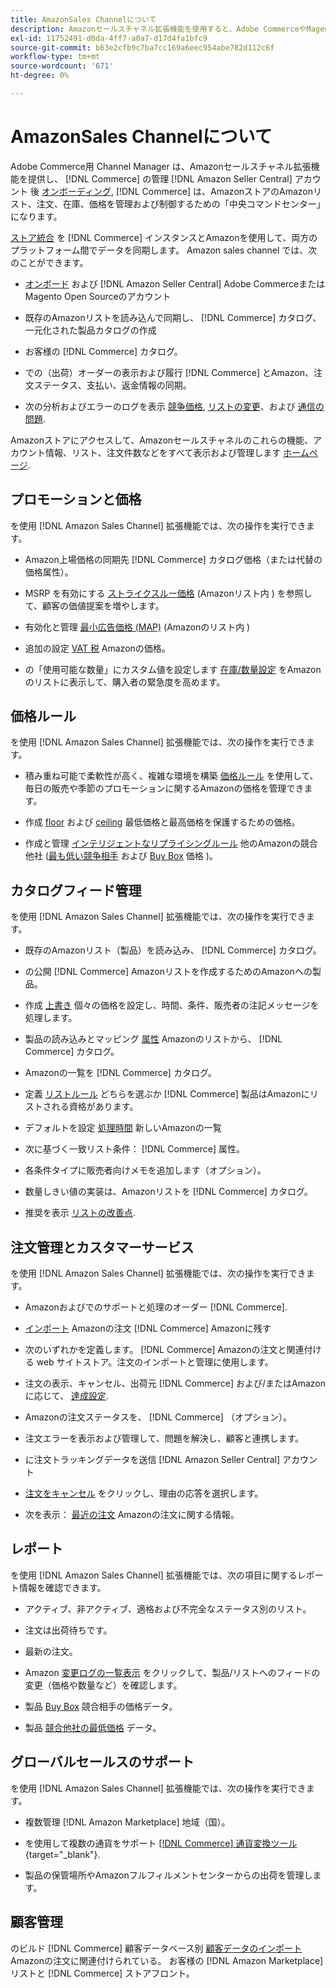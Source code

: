 ```yaml
---
title: AmazonSales Channelについて
description: Amazonセールスチャネル拡張機能を使用すると、Adobe CommerceやMagento Open SourceをAmazonセラーセントラルアカウントとシームレスに統合できます。
exl-id: 11752491-d0da-4ff7-a0a7-d17d4fa1bfc9
source-git-commit: b63e2cfb9c7ba7cc169a6eec954abe782d112c6f
workflow-type: tm+mt
source-wordcount: '671'
ht-degree: 0%

---
```


# AmazonSales Channelについて

Adobe Commerce用 Channel Manager は、Amazonセールスチャネル拡張機能を提供し、 [!DNL Commerce] の管理 [!DNL Amazon Seller Central] アカウント 後 [オンボーディング](./amazon-onboarding-home.md), [!DNL Commerce] は、AmazonストアのAmazonリスト、注文、在庫、価格を管理および制御するための「中央コマンドセンター」になります。

[ストア統合](./store-integration.md) を [!DNL Commerce] インスタンスとAmazonを使用して、両方のプラットフォーム間でデータを同期します。 Amazon sales channel では、次のことができます。

- [オンボード](./amazon-onboarding-home.md) および [!DNL Amazon Seller Central] Adobe CommerceまたはMagento Open Sourceのアカウント

- 既存のAmazonリストを読み込んで同期し、 [!DNL Commerce] カタログ、一元化された製品カタログの作成

- お客様の [!DNL Commerce] カタログ。

- での（出荷）オーダーの表示および履行 [!DNL Commerce] とAmazon、注文ステータス、支払い、返金情報の同期。

- 次の分析およびエラーのログを表示 [競争価格](./competitive-price-analysis.md), [リストの変更](./listing-changes-log.md)、および [通信の問題](./communication-errors-log.md).

Amazonストアにアクセスして、Amazonセールスチャネルのこれらの機能、アカウント情報、リスト、注文件数などをすべて表示および管理します [ホームページ](./amazon-sales-channel-home.md).

## プロモーションと価格

を使用 [!DNL Amazon Sales Channel] 拡張機能では、次の操作を実行できます。

- Amazon上場価格の同期先 [!DNL Commerce] カタログ価格（または代替の価格属性）。

- MSRP を有効にする [ストライクスルー価格](./listing-price.md#configure-listing-price-settings) (Amazonリスト内 ) を参照して、顧客の価値提案を増やします。

- 有効化と管理 [最小広告価格 (MAP)](./listing-price.md#configure-listing-price-settings) (Amazonのリスト内 )

- 追加の設定 [VAT 税](./listing-price.md#configure-listing-price-settings) Amazonの価格。

- の「使用可能な数量」にカスタム値を設定します [在庫/数量設定](./stock-quantity.md#configure-stock--quantity-settings) をAmazonのリストに表示して、購入者の緊急度を高めます。

## 価格ルール

を使用 [!DNL Amazon Sales Channel] 拡張機能では、次の操作を実行できます。

- 積み重ね可能で柔軟性が高く、複雑な環境を構築 [価格ルール](./pricing-products.md) を使用して、毎日の販売や季節のプロモーションに関するAmazonの価格を管理できます。

- 作成 [floor](./floor-price.md) および [ceiling](./optional-ceiling-price.md) 最低価格と最高価格を保護するための価格。

- 作成と管理 [インテリジェントなリプライシングルール](./intelligent-repricing-rules.md) 他のAmazonの競合他社 ([最も低い競争相手](./lowest-competitor-pricing.md) および [Buy Box](./buy-box-competitor-pricing.md) 価格 )。

## カタログフィード管理

を使用 [!DNL Amazon Sales Channel] 拡張機能では、次の操作を実行できます。

- 既存のAmazonリスト（製品）を読み込み、 [!DNL Commerce] カタログ。

- の公開 [!DNL Commerce] Amazonリストを作成するためのAmazonへの製品。

- 作成 [上書き](./creating-editing-overrides.md) 個々の価格を設定し、時間、条件、販売者の注記メッセージを処理します。

- 製品の読み込みとマッピング [属性](./attributes-view.md) Amazonのリストから、 [!DNL Commerce] カタログ。

- Amazonの一覧を [!DNL Commerce] カタログ。

- 定義 [リストルール](./listing-rules.md) どちらを選ぶか [!DNL Commerce] 製品はAmazonにリストされる資格があります。

- デフォルトを設定 [処理時間](./product-listing-actions.md) 新しいAmazonの一覧

- 次に基づく一致リスト条件： [!DNL Commerce] 属性。

- 各条件タイプに販売者向けメモを追加します（オプション）。

- 数量しきい値の実装は、Amazonリストを [!DNL Commerce] カタログ。

- 推奨を表示 [リストの改善点](./listing-improvements.md).

## 注文管理とカスタマーサービス

を使用 [!DNL Amazon Sales Channel] 拡張機能では、次の操作を実行できます。

- Amazonおよびでのサポートと処理のオーダー [!DNL Commerce].

- [インポート](./order-settings.md#configure-order-settings) Amazonの注文 [!DNL Commerce] Amazonに残す

- 次のいずれかを定義します。 [!DNL Commerce] Amazonの注文と関連付ける web サイトストア。注文のインポートと管理に使用します。

- 注文の表示、キャンセル、出荷元 [!DNL Commerce] および/またはAmazonに応じて、 [達成設定](./fulfilled-by.md).

- Amazonの注文ステータスを、 [!DNL Commerce] （オプション）。

- 注文エラーを表示および管理して、問題を解決し、顧客と連携します。

- に注文トラッキングデータを送信 [!DNL Amazon Seller Central] アカウント

- [注文をキャンセル](./cancel-unshipped-order.md) をクリックし、理由の応答を選択します。

- 次を表示： [最近の注文](./amazon-store-dashboard.md) Amazonの注文に関する情報。

## レポート

を使用 [!DNL Amazon Sales Channel] 拡張機能では、次の項目に関するレポート情報を確認できます。

- アクティブ、非アクティブ、適格および不完全なステータス別のリスト。

- 注文は出荷待ちです。

- 最新の注文。

- Amazon [変更ログの一覧表示](./listing-changes-log.md) をクリックして、製品/リストへのフィードの変更（価格や数量など）を確認します。

- 製品 [Buy Box](./buy-box-competitor-pricing.md) 競合相手の価格データ。

- 製品 [競合他社の最低価格](./lowest-competitor-pricing.md) データ。

## グローバルセールスのサポート

を使用 [!DNL Amazon Sales Channel] 拡張機能では、次の操作を実行できます。

- 複数管理 [!DNL Amazon Marketplace] 地域（国）。

- を使用して複数の通貨をサポート [[!DNL Commerce] 通貨変換ツール](https://docs.magento.com/user-guide/stores/currency-configuration.html){target="_blank"}.

- 製品の保管場所やAmazonフルフィルメントセンターからの出荷を管理します。

## 顧客管理

のビルド [!DNL Commerce] 顧客データベース別 [顧客データのインポート](./order-settings.md#configure-order-settings) Amazonの注文に関連付けられている。 お客様の [!DNL Amazon Marketplace] リストと [!DNL Commerce] ストアフロント。
